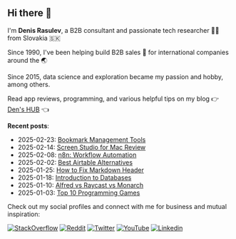 ## Hi there 👋
I'm **Denis Rasulev**, a B2B consultant and passionate tech researcher 👨‍💻 from Slovakia 🇸🇰  

Since 1990, I've been helping build B2B sales 🤝 for international companies around the 🌏  

Since 2015, data science and exploration became my passion and hobby, among others.  

Read app reviews, programming, and various helpful tips on my blog 👉 [Den's HUB](https://denshub.com/) 👈

**Recent posts**:

- 2025-02-23: [Bookmark Management Tools](https://denshub.com/en/bookmark-management-tools/)
- 2025-02-14: [Screen Studio for Mac Review](https://denshub.com/en/screen-studio-app-review/)
- 2025-02-08: [n8n: Workflow Automation](https://denshub.com/en/n8n-workflow-automation/)
- 2025-02-02: [Best Airtable Alternatives](https://denshub.com/en/best-airtable-alternatives/?utm_source=github&utm_medium=link)
- 2025-01-25: [How to Fix Markdown Header](https://denshub.com/en/howto-fix-markdown-header/?utm_source=github&utm_medium=link)
- 2025-01-18: [Introduction to Databases](https://denshub.com/en/beginner-intro-to-databases/?utm_source=github&utm_medium=link)
- 2025-01-10: [Alfred vs Raycast vs Monarch](https://denshub.com/en/markitdown-doc-conversion-tool/?utm_source=github&utm_medium=link)
- 2025-01-03: [Top 10 Programming Games](https://denshub.com/en/top-ten-programming-games/?utm_source=github&utm_medium=link)

Сheck out my social profiles and connect with me for business and mutual inspiration:

<!-- Use https://shields.io/ to generate badges -->

[![StackOverflow](https://img.shields.io/stackexchange/stackoverflow/r/4440387?label=StackOverflow)](https://stackoverflow.com/users/4440387/denis-rasulev)
[![Reddit](https://img.shields.io/reddit/user-karma/combined/ranklord?label=Reddit&style=social)](https://www.reddit.com/user/RankLord/)
[![Twitter](https://img.shields.io/twitter/follow/denisrasulev?label=Twitter&style=social)](https://twitter.com/denisrasulev)
[![YouTube](https://img.shields.io/youtube/channel/subscribers/UCwbYMwZ3HcRVgymkjSsbqpw?label=YouTube&style=social)](https://www.youtube.com/c/denisrasulev/)
[![Linkedin](https://img.shields.io/badge/-LinkedIn-blue?style=flat&logo=Linkedin&logoColor=white)](https://www.linkedin.com/in/denisrasulev/)
